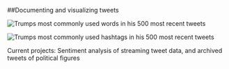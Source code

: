 ##Documenting and visualizing tweets 

![Trumps most commonly used words in his 500 most recent tweets](/home/timor/Documents/Git/Twitter-Mining/figures/terms.png)

![Trumps most commonly used hashtags in his 500 most recent tweets](/home/timor/Documents/Git/Twitter-Mining/figures/hashtags.png)

Current projects: Sentiment analysis of streaming tweet data, and archived tweets of political figures
